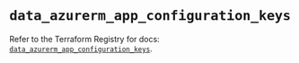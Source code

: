 # `data_azurerm_app_configuration_keys`

Refer to the Terraform Registry for docs: [`data_azurerm_app_configuration_keys`](https://registry.terraform.io/providers/hashicorp/azurerm/3.110.0/docs/data-sources/app_configuration_keys).

